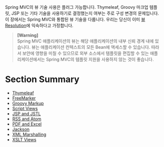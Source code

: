 <p>Spring MVC의 뷰 기술 사용은 플러그 가능합니다. Thymeleaf, Groovy 마크업 템플릿, JSP 또는 기타 기술을 사용하기로 결정했는지 여부는 주로 구성 변경의 문제입니다. 이 장에서는 Spring MVC와 통합된 뷰 기술을 다룹니다. 우리는 당신이 이미 <a href="https://docs.spring.io/spring-framework/reference/web/webmvc/mvc-servlet/viewresolver.html">뷰 Resolution</a>에 익숙하다고 가정합니다.</p>
<blockquote>
<p><strong>[Warning]</strong><br>
Spring MVC 애플리케이션의 뷰는 해당 애플리케이션의 내부 신뢰 경계 내에 있습니다. 뷰는 애플리케이션 컨텍스트의 모든 Bean에 액세스할 수 있습니다. 따라서 보안에 영향을 미칠 수 있으므로 외부 소스에서 템플릿을 편집할 수 있는 애플리케이션에서는 Spring MVC의 템플릿 지원을 사용하지 않는 것이 좋습니다.</p>
</blockquote>
<h1 id="section-summary">Section Summary</h1>
<ul>
<li><a href="https://docs.spring.io/spring-framework/reference/web/webmvc-view/mvc-thymeleaf.html">Thymeleaf</a></li>
<li><a href="https://docs.spring.io/spring-framework/reference/web/webmvc-view/mvc-freemarker.html">FreeMarker</a></li>
<li><a href="https://docs.spring.io/spring-framework/reference/web/webmvc-view/mvc-groovymarkup.html">Groovy Markup</a></li>
<li><a href="https://docs.spring.io/spring-framework/reference/web/webmvc-view/mvc-script.html">Script Views</a></li>
<li><a href="https://docs.spring.io/spring-framework/reference/web/webmvc-view/mvc-jsp.html">JSP and JSTL</a></li>
<li><a href="https://docs.spring.io/spring-framework/reference/web/webmvc-view/mvc-feeds.html">RSS and Atom</a></li>
<li><a href="https://docs.spring.io/spring-framework/reference/web/webmvc-view/mvc-document.html">PDF and Excel</a></li>
<li><a href="https://docs.spring.io/spring-framework/reference/web/webmvc-view/mvc-jackson.html">Jackson</a></li>
<li><a href="https://docs.spring.io/spring-framework/reference/web/webmvc-view/mvc-xml-marshalling.html">XML Marshalling</a></li>
<li><a href="https://docs.spring.io/spring-framework/reference/web/webmvc-view/mvc-xslt.html">XSLT Views</a></li>
</ul>